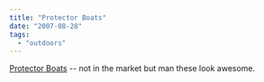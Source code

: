 ```yaml
---
title: "Protector Boats"
date: "2007-08-28"
tags: 
  - "outdoors"
---
```


[Protector Boats](http://www.protectorboats.com/boats-rec/targa/ "Protector Boats") -- not in the market but man these look awesome.
